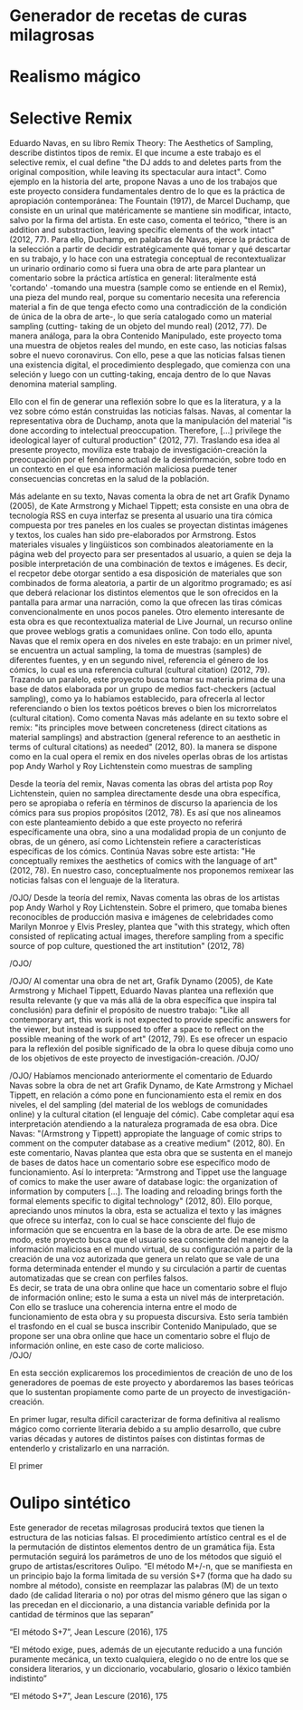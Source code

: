 # Generador de recetas de curas milagrosas

# Realismo mágico

# Selective Remix

Eduardo Navas, en su libro Remix Theory: The Aesthetics of Sampling, describe distintos tipos de remix. El que incume a este trabajo es el selective remix, el cual define "the DJ adds to and deletes parts from the original composition, while leaving its spectacular aura intact".
Como ejemplo en la historia del arte, propone Navas a uno de los trabajos que este proyecto considera fundamentales dentro de lo que es la práctica de apropiación contemporánea: The Fountain (1917), de Marcel Duchamp, que consiste en un urinal que matéricamente se mantiene sin modificar, intacto, salvo por la firma del artista. En este caso, comenta el teórico, "there is an addition and substraction, leaving specific elements of the work intact" (2012, 77). Para ello, Duchamp, en palabras de Navas, ejerce la práctica de la selección a partir de decidir estratégicamente qué tomar y qué descartar en su trabajo, y lo hace con una estrategia conceptual de recontextualizar un urinario ordinario como si fuera una obra de arte para plantear un comentario sobre la práctica artística en general: literalmente está 'cortando' -tomando una muestra (sample como se entiende en el Remix), una pieza del mundo real, porque su comentario necesita una referencia material a fin de que tenga efecto como una contradicción de la condición de única de la obra de arte-, lo que sería catalogado como un material sampling (cutting- taking de un objeto del mundo real) (2012, 77). De manera análoga, para la obra Contenido Manipulado, este proyecto toma una muestra de objetos reales del mundo, en este caso, las noticias falsas sobre el nuevo coronavirus. Con ello, pese a que las noticias falsas tienen una existencia digital, el procedimiento desplegado, que comienza con una seleción y luego con un cutting-taking, encaja dentro de lo que Navas denomina material sampling.  

Ello con el fin de generar una reflexión sobre lo que es la literatura, y a la vez sobre cómo están construidas las noticias falsas. Navas, al comentar la representativa obra  de Duchamp, anota que la manipulación del material "is done according to intelectual preoccupation. Therefore, [...] privilege the ideological layer of cultural production" (2012, 77). Traslando esa idea al presente proyecto, moviliza este trabajo de investigación-creación la preocupación por el fenómeno actual de la desinformación, sobre todo en un contexto en el que esa información maliciosa puede tener consecuencias concretas en la salud de la población.

Más adelante en su texto, Navas comenta la obra de net art Grafik Dynamo (2005), de Kate Armstrong y Michael Tippett; esta consiste en una obra de tecnología RSS en cuya interfaz se presenta al usuario una tira cómica compuesta por tres paneles en los cuales se proyectan distintas imágenes y textos, los cuales han sido pre-elaborados por Armstrong. Estos materiales visuales y lingüísticos son combinados aleatoriamente en la página web del proyecto para ser presentados al usuario, a quien se deja la posible interpretación de una combinación de textos e imágenes. Es decir, el recpetor debe otorgar sentido a esa disposición de materiales que son combinados de forma aleatoria, a partir de un algoritmo programado; es así que deberá relacionar los distintos elementos que le son ofrecidos en la pantalla para armar una narración, como la que ofrecen las tiras cómicas convencionalmente en unos pocos paneles. Otro elemento interesante de esta obra es que recontextualiza material de Live Journal, un recurso online que provee weblogs gratis a comunidaes online. Con todo ello, apunta Navas que el remix opera en dos niveles en este trabajo: en un primer nivel, se encuentra un actual sampling, la toma de muestras (samples) de diferentes fuentes, y en un segundo nivel, referencia el género de los cómics, lo cual es una referencia cultural (cultural citation) (2012, 79). Trazando un paralelo, este proyecto busca tomar su materia prima de una base de datos elaborada por un grupo de medios fact-checkers (actual sampling), como ya lo habíamos establecido, para ofrecerla al lector referenciando o bien los textos poéticos breves o bien los microrrelatos (cultural citation). Como comenta Navas más adelante en su texto sobre el remix: "its principles move between concreteness (direct citations as material samplings) and abstraction (general reference to an aesthetic in terms of cultural citations) as needed" (2012, 80). 
la manera  se dispone como en la cual opera el remix en dos niveles operlas obras de los artistas pop Andy Warhol y Roy Lichtenstein como muestras de sampling


Desde la teoría del remix, Navas comenta las obras del artista pop Roy Lichtenstein, quien no samplea directamente desde una obra específica, pero se apropiaba o refería en términos de discurso la apariencia de los cómics para sus propios propósitos (2012, 78). Es así que nos alineamos con este planteamiento debido a que este proyecto no referirá específicamente una obra, sino a una modalidad propia de un conjunto de obras, de un género, así como Lichtenstein refiere a características específicas de los cómics. Continúa Navas sobre este artista: "He conceptually remixes the aesthetics of comics with the language of art" (2012, 78). En nuestro caso, conceptualmente nos proponemos remixear las noticias falsas con el lenguaje de la literatura.   

/OJO/
Desde la teoría del remix, Navas comenta las obras de los artistas pop Andy Warhol y Roy Lichtenstein. Sobre el primero, que tomaba bienes reconocibles de producción masiva e imágenes de celebridades como Marilyn Monroe y Elvis Presley, plantea que "with this strategy, which often consisted of replicating actual images, therefore sampling from a specific source of pop culture, questioned the art institution" (2012, 78)

/OJO/


/OJO/
Al comentar una obra de net art, Grafik Dynamo (2005), de Kate Armstrong y Michael Tippett, Eduardo Navas plantea una reflexión que resulta relevante (y que va más allá de la obra específica que inspira tal conclusión) para definir el propósito de nuestro trabajo: "Like all contemporary art, this work is not expected to provide specific answers for the viewer, but instead is supposed to offer a space to reflect on the possible meaning of the work of art" (2012, 79). Es ese ofrecer un espacio para la reflexión del posible significado de la obra lo quese dibuja como uno de los objetivos de este proyecto de investigación-creación.
/OJO/

/OJO/
Habíamos mencionado anteriormente el comentario de Eduardo Navas sobre la obra de net art Grafik Dynamo, de Kate Armstrong y Michael Tippett, en relación a cómo pone en funcionamiento esta el remix en dos niveles, el del sampling (del material de los weblogs de comunidades online) y la cultural citation (el lenguaje del cómic). Cabe completar aquí esa interpretación atendiendo a la naturaleza programada de esa obra. Dice Navas: "(Armstrong y Tippett) appropiate the language of comic strips to comment on the computer database as a creative medium" (2012, 80). En este comentario, Navas plantea que esta obra que se sustenta en el manejo de bases de datos hace un comentario sobre ese específico modo de funcionamiento. Así lo interpreta: "Armstrong and Tippet use the language of comics to make the user aware of database logic: the organization of information by computers [...]. The loading and reloading brings forth the formal elements specific to digital technology" (2012, 80). Ello porque, apreciando unos minutos la obra, esta se actualiza el texto y las imágnes que ofrece su interfaz, con lo cual se hace consciente del flujo de información que se encuentra en la base de la obra de arte. De ese mismo modo, este proyecto busca que el usuario sea consciente del manejo de la información maliciosa en el mundo virtual, de su configuración a partir de la creación de una voz autorizada que genera un relato que se vale de una forma determinada entender el mundo y su circulación a partir de cuentas automatizadas que se crean con perfiles falsos.   
Es decir, se trata de una obra online que hace un comentario sobre el flujo de información online; esto le suma a esta un nivel más de interpretación. Con ello se trasluce una coherencia interna entre el modo de funcionamiento de esta obra y su propuesta discursiva. Esto sería también el trasfondo en el cual se busca inscribir Contenido Manipulado, que se propone ser una obra online que hace un comentario sobre el flujo de información online, en este caso de corte malicioso.   
/OJO/


En esta sección explicaremos los procedimientos de creación de uno de los generadores de poemas de este proyecto y abordaremos las bases teóricas que lo sustentan propiamente como parte de un proyecto de investigación-creación.

En primer lugar, resulta difícil caracterizar de forma definitiva al realismo mágico como corriente literaria debido a su amplio desarrollo, que cubre varias décadas y autores de distintos países con distintas formas de entenderlo y cristalizarlo en una narración.

El primer 

# Oulipo sintético

Este generador de recetas milagrosas producirá textos que tienen la estructura de las noticias falsas. 
El procedimiento artístico central es el de la permutación de distintos elementos dentro de un gramática fija. 
Esta permutación seguirá los parámetros de uno de los métodos que siguió el grupo de artistas/escritores Oulipo.
“El método M+/-n, que se manifiesta en un principio bajo la forma limitada de su versión S+7 (forma que ha dado su nombre al método), consiste en reemplazar las palabras (M) de un texto dado (de calidad literaria o no) por otras del mismo género que las sigan o las precedan en el diccionario, a una distancia variable definida por la cantidad de términos que las separan”  

“El método S+7”, Jean Lescure (2016), 175


“El método exige, pues, además de un ejecutante reducido a una función puramente mecánica, un texto cualquiera, elegido o no de entre los que se considera literarios, y un diccionario, vocabulario, glosario o léxico también indistinto” 

“El método S+7”, Jean Lescure (2016), 175
